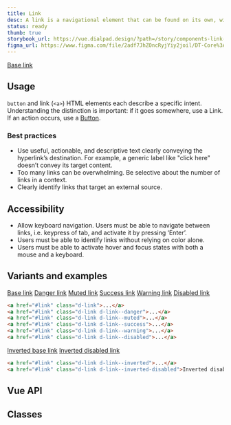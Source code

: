 ```yaml
---
title: Link
desc: A link is a navigational element that can be found on its own, within other text, or directly following content.
status: ready
thumb: true
storybook_url: https://vue.dialpad.design/?path=/story/components-link--default
figma_url: https://www.figma.com/file/2adf7JhZOncRyjYiy2joil/DT-Core%3A-Components-7?node-id=8919%3A21226&viewport=-746%2C-197%2C1.41&t=xHutRjwo1o5zMTgT-11
---
```

<code-well-header>
  <a href="#link" class="d-link">Base link</a>
</code-well-header>

<!-- <component-combinator component-name="DtLink" /> -->

## Usage

`button` and link (`<a>`) HTML elements each describe a specific intent. Understanding the distinction is important: if it goes somewhere, use a Link. If an action occurs, use a [Button](button.md).

<dialtone-usage>
<template #do>

- Use for navigating between destinations.
</template>
<template #dont>

- Use for actions, instead use a [Button](button.md).
</template>
</dialtone-usage>

### Best practices

- Use useful, actionable, and descriptive text clearly conveying the hyperlink’s destination. For example, a generic label like "click here" doesn’t convey its target content.
- Too many links can be overwhelming. Be selective about the number of links in a context.
- Clearly identify links that target an external source.

## Accessibility

- Allow keyboard navigation. Users must be able to navigate between links, i.e. keypress of tab, and activate it by pressing ‘Enter’.
- Users must be able to identify links without relying on color alone.
- Users must be able to activate hover and focus states with both a mouse and a keyboard.

## Variants and examples

<code-well-header>
  <a href="#link" class="d-link">Base link</a>
  <a href="#link" class="d-link d-link--danger">Danger link</a>
  <a href="#link" class="d-link d-link--muted">Muted link</a>
  <a href="#link" class="d-link d-link--success">Success link</a>
  <a href="#link" class="d-link d-link--warning">Warning link</a>
  <a href="#link" class="d-link d-link--disabled">Disabled link</a>
</code-well-header>

```html
<a href="#link" class="d-link">...</a>
<a href="#link" class="d-link d-link--danger">...</a>
<a href="#link" class="d-link d-link--muted">...</a>
<a href="#link" class="d-link d-link--success">...</a>
<a href="#link" class="d-link d-link--warning">...</a>
<a href="#link" class="d-link d-link--disabled">...</a>
```

<code-well-header bgclass="d-bgc-contrast">
  <a href="#link" class="d-link d-link--inverted">Inverted base link</a>
  <a href="#link" class="d-link d-link--inverted-disabled">Inverted disabled link</a>
</code-well-header>

```html
<a href="#link" class="d-link d-link--inverted">...</a>
<a href="#link" class="d-link d-link--inverted-disabled">Inverted disabled link</a>
```

## Vue API

<component-vue-table component-name="link" />

## Classes

<component-class-table component-name="link"></component-class-table>

<script setup>
  import DialtoneUsage from '@baseComponents/DialtoneUsage.vue';
</script>
